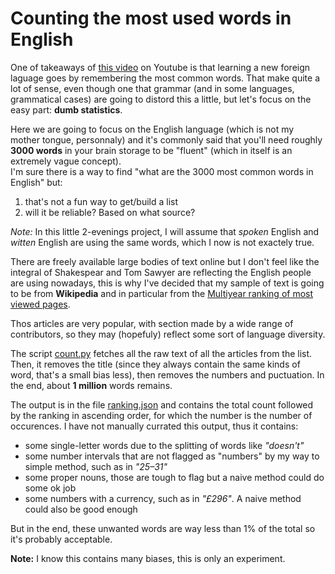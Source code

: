 # Counting the most used words in English

One of takeaways of [this video](https://www.youtube.com/embed/95NgtNgmnWA) on Youtube is that learning a new foreign laguage goes by remembering the most common words. That make quite a lot of sense, even though one that grammar (and in some languages, grammatical cases) are going to distord this a little, but let's focus on the easy part: **dumb statistics**.

Here we are going to focus on the English language (which is not my mother tongue, personnaly) and it's commonly said that you'll need roughly **3000 words** in your brain storage to be "fluent" (which in itself is an extremely vague concept).  
I'm sure there is a way to find "what are the 3000 most common words in English" but:
1. that's not a fun way to get/build a list
2. will it be reliable? Based on what source?

*Note:* In this little 2-evenings project, I will assume that *spoken* English and *witten* English are using the same words, which I now is not exactely true.

There are freely available large bodies of text online but I don't feel like the integral of Shakespear and Tom Sawyer are reflecting the English people are using nowadays, this is why I've decided that my sample of text is going to be from **Wikipedia** and in particular from the [Multiyear ranking of most viewed pages](https://en.wikipedia.org/wiki/Wikipedia:Multiyear_ranking_of_most_viewed_pages).

Thos articles are very popular, with section made by a wide range of contributors, so they may (hopefuly) reflect some sort of language diversity.

The script [count.py](count.py) fetches all the raw text of all the articles from the list. Then, it removes the title (since they always contain the same kinds of word, that's a small bias less), then removes the numbers and puctuation. In the end, about **1 million** words remains.

The output is in the file [ranking.json](ranking.json) and contains the total count followed by the ranking in ascending order, for which the number is the number of occurences. I have not manually currated this output, thus it contains:
- some single-letter words due to the splitting of words like *"doesn't"*
- some number intervals that are not flagged as "numbers" by my way to simple method, such as in *"25–31"*
- some proper nouns, those are tough to flag but a naive method could do some ok job
- some numbers with a currency, such as in *"£296"*. A naive method could also be good enough

But in the end, these unwanted words are way less than 1% of the total so it's probably acceptable.

**Note:** I know this contains many biases, this is only an experiment.
